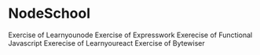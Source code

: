 # NodeSchool
Exercise of Learnyounode 
Exercise of Expresswork
Exerecise of Functional Javascript
Exerecise of Learnyoureact
Exercise of Bytewiser

